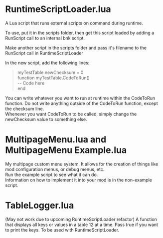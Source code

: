 # RuntimeScriptLoader.lua
A Lua script that runs external scripts on command during runtime.

To use, put it in the scripts folder, then get this script loaded by adding a RunScript call to an internal bnk script.

Make another script in the scripts folder and pass it's filename to the RunScript call in RuntimeScriptLoader

In the new script, add the following lines:

>myTestTable.newChecksum = 0  
>function myTestTable.CodeToRun()  
>--  Code here  
>end  

You can write whatever you want to run at runtime within the CodeToRun function. Do not write anything outside of the CodeToRun function, except the checksum line.  
Whenever you want CodeToRun to be called, simply change the newChecksum value to something else.

# MultipageMenu.lua and MultipageMenu Example.lua
My multipage custom menu system. It allows for the creation of things like mod configuration menus, or debug menus, etc.  
Run the example script to see what it can do.  
Information on how to implement it into your mod is in the non-example script.  

# TableLogger.lua
(May not work due to upcoming RuntimeScriptLoader refactor)
A function that displays all keys or values in a table 12 at a time.
Pass true if you want to print the keys.
To be used with RuntimeScriptLoader.
